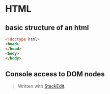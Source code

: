 

# HTML

## basic structure of an html

```html
<!doctype html>
<head>
</head>
<body>
</body>
```

## Console access to DOM nodes



> Written with [StackEdit](https://stackedit.io/).
<!--stackedit_data:
eyJoaXN0b3J5IjpbLTIwODczNDk4NzgsNzk3OTQzODI3XX0=
-->